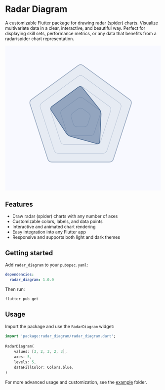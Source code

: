 # Radar Diagram

A customizable Flutter package for drawing radar (spider) charts. Visualize multivariate data in a clear, interactive, and beautiful way. Perfect for displaying skill sets, performance metrics, or any data that benefits from a radar/spider chart representation.

![Example Radar Diagram](assets/example.png)

## Features

- Draw radar (spider) charts with any number of axes
- Customizable colors, labels, and data points
- Interactive and animated chart rendering
- Easy integration into any Flutter app
- Responsive and supports both light and dark themes

## Getting started

Add `radar_diagram` to your `pubspec.yaml`:

```yaml
dependencies:
  radar_diagram: 1.0.0
```

Then run:

```sh
flutter pub get
```

## Usage

Import the package and use the `RadarDiagram` widget:

```dart
import 'package:radar_diagram/radar_diagram.dart';

RadarDiagram(
    values: [3, 2, 3, 2, 3],
    axes: 5,
    levels: 5,
    dataFillColor: Colors.blue,
)

```

For more advanced usage and customization, see the [example](example/) folder.
